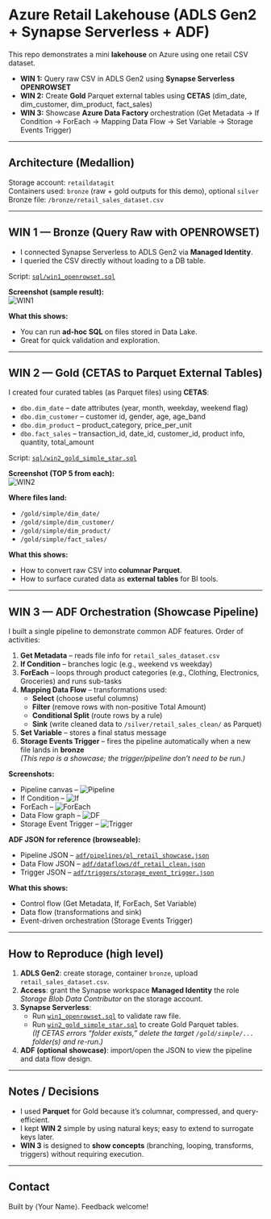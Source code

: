 # Azure Retail Lakehouse (ADLS Gen2 + Synapse Serverless + ADF)

This repo demonstrates a mini **lakehouse** on Azure using one retail CSV dataset.

- **WIN 1:** Query raw CSV in ADLS Gen2 using **Synapse Serverless OPENROWSET**  
- **WIN 2:** Create **Gold** Parquet external tables using **CETAS** (dim_date, dim_customer, dim_product, fact_sales)  
- **WIN 3:** Showcase **Azure Data Factory** orchestration (Get Metadata → If Condition → ForEach → Mapping Data Flow → Set Variable → Storage Events Trigger)

---

## Architecture (Medallion)


Storage account: `retaildatagit`  
Containers used: `bronze` (raw + gold outputs for this demo), optional `silver`  
Bronze file: `/bronze/retail_sales_dataset.csv`

---

## WIN 1 — Bronze (Query Raw with OPENROWSET)

- I connected Synapse Serverless to ADLS Gen2 via **Managed Identity**.
- I queried the CSV directly without loading to a DB table.

Script: [`sql/win1_openrowset.sql`](sql/win1_openrowset.sql)

**Screenshot (sample result):**  
![WIN1](images/win1_openrowset_result.png)

**What this shows:**  
- You can run **ad-hoc SQL** on files stored in Data Lake.
- Great for quick validation and exploration.

---

## WIN 2 — Gold (CETAS to Parquet External Tables)

I created four curated tables (as Parquet files) using **CETAS**:

- `dbo.dim_date` – date attributes (year, month, weekday, weekend flag)  
- `dbo.dim_customer` – customer id, gender, age, age_band  
- `dbo.dim_product` – product_category, price_per_unit  
- `dbo.fact_sales` – transaction_id, date_id, customer_id, product info, quantity, total_amount  

Script: [`sql/win2_gold_simple_star.sql`](sql/win2_gold_simple_star.sql)

**Screenshot (TOP 5 from each):**  
![WIN2](images/win2_tables_selects.png)

**Where files land:**  
- `/gold/simple/dim_date/`  
- `/gold/simple/dim_customer/`  
- `/gold/simple/dim_product/`  
- `/gold/simple/fact_sales/`  

**What this shows:**  
- How to convert raw CSV into **columnar Parquet**.  
- How to surface curated data as **external tables** for BI tools.

---

## WIN 3 — ADF Orchestration (Showcase Pipeline)

I built a single pipeline to demonstrate common ADF features. Order of activities:

1. **Get Metadata** – reads file info for `retail_sales_dataset.csv`  
2. **If Condition** – branches logic (e.g., weekend vs weekday)  
3. **ForEach** – loops through product categories (e.g., Clothing, Electronics, Groceries) and runs sub-tasks  
4. **Mapping Data Flow** – transformations used:
   - **Select** (choose useful columns)
   - **Filter** (remove rows with non-positive Total Amount)
   - **Conditional Split** (route rows by a rule)
   - **Sink** (write cleaned data to `/silver/retail_sales_clean/` as Parquet)
5. **Set Variable** – stores a final status message
6. **Storage Events Trigger** – fires the pipeline automatically when a new file lands in **bronze**  
   *(This repo is a showcase; the trigger/pipeline don’t need to be run.)*

**Screenshots:**  
- Pipeline canvas – ![Pipeline](images/win3_pipeline_canvas.png)  
- If Condition – ![If](images/win3_ifcondition.png)  
- ForEach – ![ForEach](images/win3_foreach.png)  
- Data Flow graph – ![DF](images/win3_dataflow_graph.png)  
- Storage Event Trigger – ![Trigger](images/win3_trigger_storage_events.png)

**ADF JSON for reference (browseable):**  
- Pipeline JSON – [`adf/pipelines/pl_retail_showcase.json`](adf/pipelines/pl_retail_showcase.json)  
- Data Flow JSON – [`adf/dataflows/df_retail_clean.json`](adf/dataflows/df_retail_clean.json)  
- Trigger JSON – [`adf/triggers/storage_event_trigger.json`](adf/triggers/storage_event_trigger.json)

**What this shows:**  
- Control flow (Get Metadata, If, ForEach, Set Variable)  
- Data flow (transformations and sink)  
- Event-driven orchestration (Storage Events Trigger)

---

## How to Reproduce (high level)

1. **ADLS Gen2**: create storage, container `bronze`, upload `retail_sales_dataset.csv`.  
2. **Access**: grant the Synapse workspace **Managed Identity** the role *Storage Blob Data Contributor* on the storage account.  
3. **Synapse Serverless**:
   - Run [`win1_openrowset.sql`](sql/win1_openrowset.sql) to validate raw file.
   - Run [`win2_gold_simple_star.sql`](sql/win2_gold_simple_star.sql) to create Gold Parquet tables.  
     *(If CETAS errors “folder exists,” delete the target `/gold/simple/...` folder(s) and re-run.)*
4. **ADF (optional showcase)**: import/open the JSON to view the pipeline and data flow design.

---

## Notes / Decisions

- I used **Parquet** for Gold because it’s columnar, compressed, and query-efficient.  
- I kept **WIN 2** simple by using natural keys; easy to extend to surrogate keys later.  
- **WIN 3** is designed to **show concepts** (branching, looping, transforms, triggers) without requiring execution.

---

## Contact

Built by ⟨Your Name⟩. Feedback welcome!
